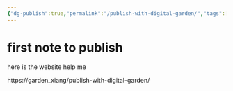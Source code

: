 ```yaml
---
{"dg-publish":true,"permalink":"/publish-with-digital-garden/","tags":["gardenEntry"]}
---
```


# first note to publish
here is the website help me

https://garden_xiang/publish-with-digital-garden/
